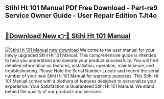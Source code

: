 ## Stihl Ht 101 Manual PDf Free Download - Part-re9 Service Owner Guide - User Repair Edition TJt4o

# <h2><a href="http://bc63574.oget.top/?id=Stihl+Ht+101+Manual">🔗Download New 👉🔴 Stihl Ht 101 Manual</a></h2>

[![Stihl Ht 101 Manual new download](https://i.imgur.com/5g1atiW.png)](http://bc63574.oget.top/?id=Stihl+Ht+101+Manual)
Welcome to the user manual for your newly upgraded Stihl Ht 101 Manual. This comprehensive guide is intended to help you understand and operate your product successfully. You will find detailed information on features, installation, operation, maintenance, and troubleshooting. Please Note the Serial Number Locate and record the serial number of your new Stihl Ht 101 Manual for warranty purposes. This Stihl Ht 101 Manual comes with a plethora of features designed to personalize your experience. Your Satisfaction is Guaranteed Stihl Ht 101 Manual. We stand behind the quality of our products and services.
